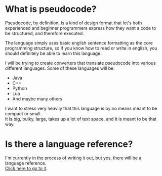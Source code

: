 # What is pseudocode?

Pseudocode, by definition, is a kind of design format that let's both experienced and beginner programmers express how they want a code to be structured, and therefore executed.

The language simply uses basic english sentence formatting as the core programming structure, so if you know how to read or write in english, you should definitely be able to learn this language.

I will be trying to create converters that translate pseudocode into various different languages.
Some of these languages will be:
* Java
* C++
* Python
* Lua
* And maybe many others

I want to stress very heavily that this language is by no means meant to be compact or small.  
It is big, bulky, large, takes up a lot of text space, and it is meant to be that way.

# Is there a language reference?

I'm currently in the process of writing it out, but yes, there will be a language reference.  
[Click here to go to it](/wiki/lang).
